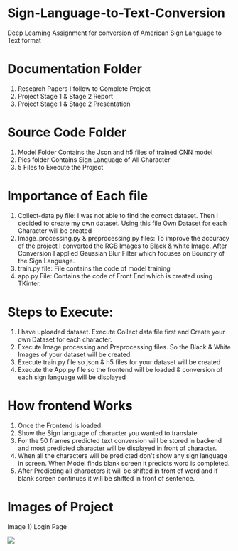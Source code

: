 # Sign-Language-to-Text-Conversion
Deep Learning Assignment for conversion of American Sign Language to Text format

# Documentation Folder
1) Research Papers I follow to Complete Project
2) Project Stage 1 & Stage 2 Report 
3) Project Stage 1 & Stage 2 Presentation

# Source Code Folder 
1) Model Folder Contains the Json and h5 files of trained CNN model
2) Pics folder Contains Sign Language of All Character
3) 5 Files to Execute the Project

# Importance of Each file
1) Collect-data.py file: I was not able to find the correct dataset. Then I decided to create my own dataset. Using this file Own Dataset for each Character will be created
2) Image_processing.py & preprocessing.py files: To improve the accuracy of the project I converted the RGB Images to Black & white Image. After Conversion I applied Gaussian Blur Filter which focuses on Boundry of the Sign Language. 
3) train.py file: File contains the code of model training 
4) app.py File: Contains the code of Front End which is created using TKinter. 

# Steps to Execute: 
1) I have uploaded dataset. Execute Collect data file first and Create your own Dataset for each character. 
2) Execute Image processing and Preprocessing files. So the Black & White Images of your dataset will be created.
3) Execute train.py file so json & h5 files for your dataset will be created 
4) Execute the App.py file so the frontend will be loaded & conversion of each sign language will be displayed 

# How frontend Works 
1) Once the Frontend is loaded. 
2) Show the Sign language of character you wanted to translate
3) For the 50 frames predicted text conversion will be stored in backend and most predicted character will be displayed in front of character. 
4) When all the characters will be predicted don't show any sign language in screen. When Model finds blank screen it predicts word is completed. 
5) After Predicting all characters it will be shifted in front of word and if blank screen continues it will be shifted in front of sentence.

# Images of Project
Image 1) Login Page

![](images/Frontend.png)
